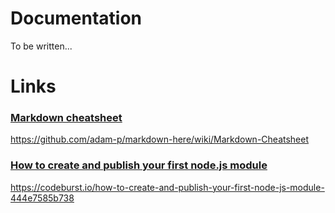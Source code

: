 # Documentation

To be written...

# Links

### [Markdown cheatsheet](https://github.com/adam-p/markdown-here/wiki/Markdown-Cheatsheet)

https://github.com/adam-p/markdown-here/wiki/Markdown-Cheatsheet

### [How to create and publish your first node.js module](https://codeburst.io/how-to-create-and-publish-your-first-node-js-module-444e7585b738)

https://codeburst.io/how-to-create-and-publish-your-first-node-js-module-444e7585b738

